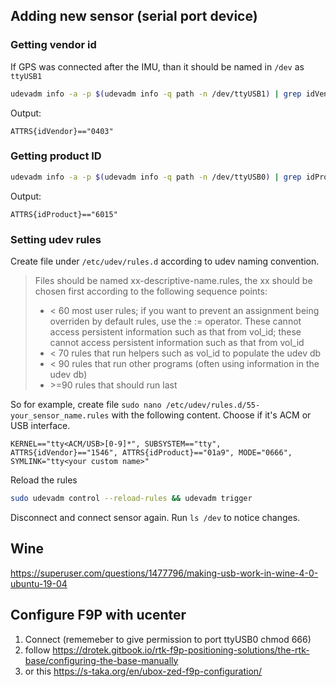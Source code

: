 ## Adding new sensor (serial port device)
### Getting vendor id

If GPS was connected after the IMU, than it should be named in `/dev` as `ttyUSB1`
```bash
udevadm info -a -p $(udevadm info -q path -n /dev/ttyUSB1) | grep idVendor | head -1
```
Output:
```
ATTRS{idVendor}=="0403"
```

### Getting product ID
```bash
udevadm info -a -p $(udevadm info -q path -n /dev/ttyUSB0) | grep idProduct | head -1
```
Output:
```
ATTRS{idProduct}=="6015"
```

### Setting udev rules
Create file under `/etc/udev/rules.d` according to udev naming convention.<br>
> Files should be named xx-descriptive-name.rules, the xx should be chosen first according to the following sequence points:
>
> * < 60  most user rules; if you want to prevent an assignment being overriden by default rules, use the := operator. These cannot access persistent information such as that from vol_id; these cannot access persistent information such as that from vol_id
> * < 70  rules that run helpers such as vol_id to populate the udev db
> * < 90  rules that run other programs (often using information in the udev db)
> * \>=90  rules that should run last
    
So for example, create file `sudo nano /etc/udev/rules.d/55-your_sensor_name.rules` with the following content. Choose if it's ACM or USB interface.
```
KERNEL=="tty<ACM/USB>[0-9]*", SUBSYSTEM=="tty", ATTRS{idVendor}=="1546", ATTRS{idProduct}=="01a9", MODE="0666", SYMLINK="tty<your custom name>"
```

Reload the rules
```sh
sudo udevadm control --reload-rules && udevadm trigger
```
Disconnect and connect sensor again. Run `ls /dev` to notice changes.


## Wine
https://superuser.com/questions/1477796/making-usb-work-in-wine-4-0-ubuntu-19-04

## Configure F9P with ucenter

1. Connect (rememeber to give permission to port ttyUSB0 chmod 666)
2. follow https://drotek.gitbook.io/rtk-f9p-positioning-solutions/the-rtk-base/configuring-the-base-manually
3. or this https://s-taka.org/en/ubox-zed-f9p-configuration/
